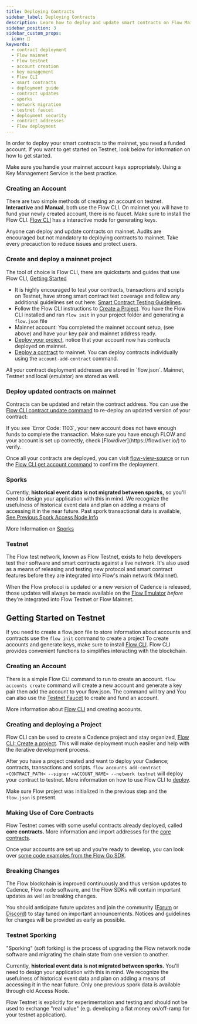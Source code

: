 ```yaml
---
title: Deploying Contracts
sidebar_label: Deploying Contracts
description: Learn how to deploy and update smart contracts on Flow Mainnet and Testnet. Understand account creation, key management, deployment best practices, and network sporks.
sidebar_position: 3
sidebar_custom_props:
  icon: 🥇
keywords:
  - contract deployment
  - Flow mainnet
  - Flow testnet
  - account creation
  - key management
  - Flow CLI
  - smart contracts
  - deployment guide
  - contract updates
  - sporks
  - network migration
  - testnet faucet
  - deployment security
  - contract addresses
  - Flow deployment
---
```


In order to deploy your smart contracts to the mainnet, you need a funded account. If you want to get started on Testnet, look below for information on how to get started.

<Callout type="info">
Make sure you handle your mainnet account keys appropriately. Using a Key Management Service is the best practice. 
</Callout>

### Creating an Account

There are two simple methods of creating an account on testnet. **Interactive** and **Manual**, both use the Flow CLI. On mainnet you will have to fund your newly created account, there is no faucet.
Make sure to install the Flow CLI. [Flow CLI](../../tools/flow-cli/accounts/create-accounts.md) has a interactive mode for generating keys.

<Callout type="success">
Anyone can deploy and update contracts on mainnet. Audits are encouraged but not mandatory to deploying contracts to mainnet. Take every precauction to reduce issues and protect users. 
</Callout>

### Create and deploy a mainnet project

The tool of choice is Flow CLI, there are quickstarts and guides that use Flow CLI, [Getting Started](../getting-started/flow-cli)

- It is highly encouraged to test your contracts, transactions and scripts on Testnet, have strong smart contract test coverage and follow any additional guidelines set out here: [Smart Contract Testing Guidelines](./testing.md).
- Follow the Flow CLI instructions to [Create a Project](../../tools/flow-cli/index.md). You have the Flow CLI installed and ran `flow init` in your project folder and generating a `flow.json` file
- Mainnet account: You completed the mainnet account setup, (see above) and have your key pair and mainnet address ready.
- [Deploy your project](../../tools/flow-cli/deployment/deploy-project-contracts.md), notice that your account now has contracts deployed on mainnet.
- [Deploy a contract](../../tools/flow-cli/accounts/account-add-contract.md) to mainnet. You can deploy contracts individually using the `account-add-contract` command.

<Callout type="info">
All your contract deployment addresses are stored in `flow.json`. Mainnet, Testnet and local (emulator) are stored as well.
</Callout>

### Deploy updated contracts on mainnet

Contracts can be updated and retain the contract address. You can use the [Flow CLI contract update command](../../tools/flow-cli/accounts/account-update-contract.md) to re-deploy an updated version of your contract:

<Callout type="warning">
If you see `Error Code: 1103`, your new account does not have enough funds to complete the transaction. Make sure you have enough FLOW and your account is set up correctly, check [Flowdiver](https://flowdiver.io/) to verify.
</Callout>

Once all your contracts are deployed, you can visit [flow-view-source](https://flow-view-source.com/) or run the [Flow CLI get account command](../../tools/flow-cli/accounts/get-accounts.md) to confirm the deployment.

### Sporks

Currently, **historical event data is not migrated between sporks,** so you'll need to design your application with this in mind. We recognize the usefulness of historical event data and plan on adding a means of accessing it in the near future. Past spork transactional data is available, [See Previous Spork Access Node Info](../../networks/node-ops/node-operation/past-upgrades)

More Information on [Sporks](../../networks/node-ops/node-operation/spork)

### Testnet

The Flow test network, known as Flow Testnet, exists to help developers test their software and smart contracts against a live network. It's also used as a means of releasing and testing new protocol and smart contract features before they are integrated into Flow's main network (Mainnet).

When the Flow protocol is updated or a new version of Cadence is released, those updates will always be made available on the [Flow Emulator](../../tools/emulator) _before_ they're integrated into Flow Testnet or Flow Mainnet.

## Getting Started on Testnet

If you need to create a flow.json file to store information about accounts and contracts use the `flow init` command to create a project
<Callout type="info">
To create accounts and generate keys, make sure to install [Flow CLI](../../tools/flow-cli/install). Flow CLI provides convenient functions to simplifies interacting with the blockchain.
</Callout>

### Creating an Account

There is a simple Flow CLI command to run to create an account. `flow accounts create` command will create a new account and generate a key pair then add the account to your flow.json. The command will try and You can also use the [Testnet Faucet](https://faucet.flow.com/fund-account) to create and fund an account.

More information about [Flow CLI](../../tools/flow-cli/accounts/create-accounts) and creating accounts.

### Creating and deploying a Project

Flow CLI can be used to create a Cadence project and stay organized, [Flow CLI: Create a project](../../tools/flow-cli). This will make deployment much easiler and help with the iterative development process.

After you have a project created and want to deploy your Cadence; contracts, transactions and scripts.
`flow accounts add-contract <CONTRACT_PATH> --signer <ACCOUNT_NAME> --network testnet` will deploy your contract to testnet.
More information on how to use Flow CLI to [deploy](../../tools/flow-cli/deployment/deploy-project-contracts.md).

Make sure Flow project was initialized in the previous step and the `flow.json` is present.

### Making Use of Core Contracts

Flow Testnet comes with some useful contracts already deployed, called **core contracts.** More information and import addresses for the [core contracts](../../build/core-contracts/index.md).

Once your accounts are set up and you're ready to develop, you can look over [some code examples from the Flow Go SDK](https://github.com/onflow/flow-go-sdk/tree/master/examples).

### Breaking Changes

The Flow blockchain is improved continuously and thus version updates to Cadence, Flow node software, and the Flow SDKs will contain important updates as well as breaking changes.

You should anticipate future updates and join the community ([Forum](https://forum.flow.com/) or [Discord](https://discord.com/invite/J6fFnh2xx6)) to stay tuned on important announcements. Notices and guidelines for changes will be provided as early as possible.

### Testnet Sporking

"Sporking" (soft forking) is the process of upgrading the Flow network node software and migrating the chain state from one version to another.

Currently, **historical event data is not migrated between sporks.** You'll need to design your application with this in mind. We recognize the usefulness of historical event data and plan on adding a means of accessing it in the near future. Only one previous spork data is available through old Access Node.

<Callout type="warning">
Flow Testnet is explicitly for experimentation and testing and should not be used to exchange "real value" (e.g. developing a fiat money on/off-ramp for your testnet application).
</Callout>
